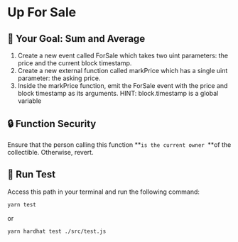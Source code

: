 # Up For Sale

## 🏁 Your Goal: Sum and Average

1. Create a new event called ForSale which takes two uint parameters: the price and the current block timestamp.
2. Create a new external function called markPrice which has a single uint parameter: the asking price.
3. Inside the markPrice function, emit the ForSale event with the price and block timestamp as its arguments. HINT: block.timestamp is a global variable

## 🔒 Function Security

Ensure that the person calling this function **`is the current owner `**of the collectible. Otherwise, revert.

## 🧪 Run Test

Access this path in your terminal and run the following command:

```bash
yarn test
```
or

```bash
yarn hardhat test ./src/test.js
```